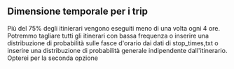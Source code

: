 ## Dimensione temporale per i trip
Più del 75% degli itinierari vengono eseguiti meno di una volta ogni 4 ore. Potremmo tagliare tutti gli itinerari con bassa
frequenza o inserire una distribuzione di probabilità sulle fasce d'orario dai dati di stop_times,txt o inserire una distribuzione
di probabilità generale indipendente dall'itinerario. Opterei per la seconda opzione
